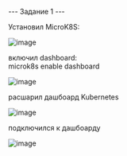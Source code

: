 
--- Задание 1 ---   

Установил MicroK8S:   

![image](https://github.com/user-attachments/assets/7fdff4f7-df54-4254-9710-25a37d9e380a)

включил dashboard:   
microk8s enable dashboard   

![image](https://github.com/user-attachments/assets/97b57881-f3f0-4940-8916-e5dddd60280b)  

расшарил дашбоард Kubernetes    
 
![image](https://github.com/user-attachments/assets/28d393d2-72be-4545-a0e5-d465888458d9)

подключился к дашбоарду    

![image](https://github.com/user-attachments/assets/8366950c-1cc4-46dd-aebb-394d801fff41)




